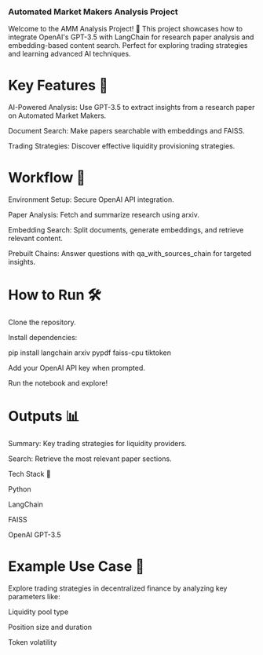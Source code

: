 ### Automated Market Makers Analysis Project

Welcome to the AMM Analysis Project! 🚀 This project showcases how to integrate OpenAI's GPT-3.5 with LangChain for research paper analysis and embedding-based content search. Perfect for exploring trading strategies and learning advanced AI techniques.

# Key Features 🔑

AI-Powered Analysis: Use GPT-3.5 to extract insights from a research paper on Automated Market Makers.

Document Search: Make papers searchable with embeddings and FAISS.

Trading Strategies: Discover effective liquidity provisioning strategies.

# Workflow 📜

Environment Setup: Secure OpenAI API integration.

Paper Analysis: Fetch and summarize research using arxiv.

Embedding Search: Split documents, generate embeddings, and retrieve relevant content.

Prebuilt Chains: Answer questions with qa_with_sources_chain for targeted insights.

# How to Run 🛠️

Clone the repository.

Install dependencies:

pip install langchain arxiv pypdf faiss-cpu tiktoken

Add your OpenAI API key when prompted.

Run the notebook and explore!

# Outputs 📊

Summary: Key trading strategies for liquidity providers.

Search: Retrieve the most relevant paper sections.

Tech Stack 🧰

Python

LangChain

FAISS

OpenAI GPT-3.5

# Example Use Case 🌟

Explore trading strategies in decentralized finance by analyzing key parameters like:

Liquidity pool type

Position size and duration

Token volatility
